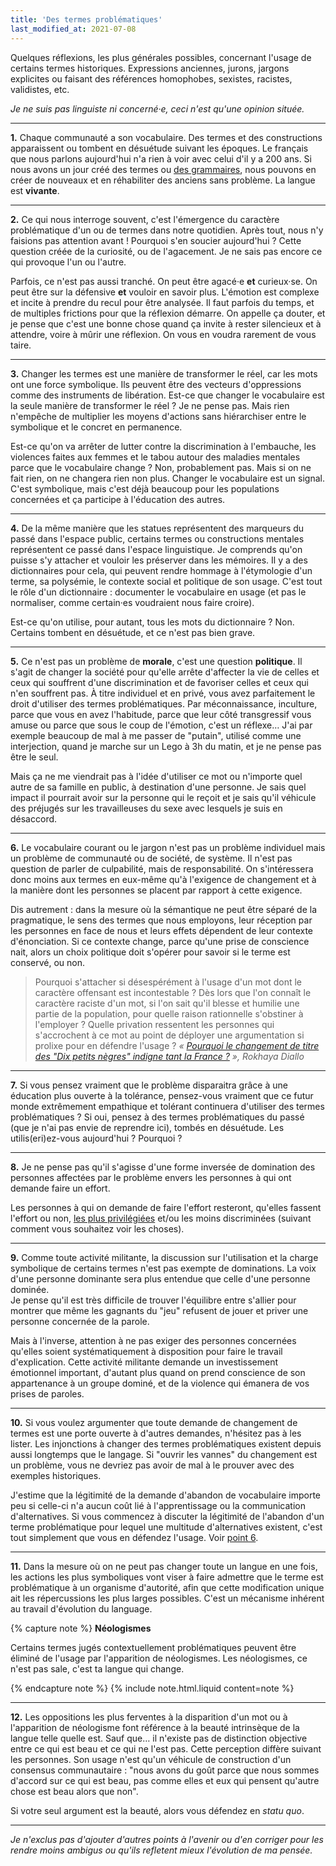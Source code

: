 ```yaml
---
title: 'Des termes problématiques'
last_modified_at: 2021-07-08
---
```


Quelques réflexions, les plus générales possibles, concernant l'usage de certains termes historiques. Expressions anciennes, jurons, jargons explicites ou faisant des références homophobes, sexistes, racistes, validistes, etc.

_Je ne suis pas linguiste ni concerné·e, ceci n'est qu'une opinion située._

---

<strong id="p1">1.</strong> Chaque communauté a son vocabulaire. Des termes et des constructions apparaissent ou tombent en désuétude suivant les époques. Le français que nous parlons aujourd'hui n'a rien à voir avec celui d'il y a 200 ans. Si nous avons un jour créé des termes ou [des grammaires](/notes/2017-10-mon-propre-guide-d-ecriture-inclusive/), nous pouvons en créer de nouveaux et en réhabiliter des anciens sans problème. La langue est **vivante**.

---

<strong id="p2">2.</strong> Ce qui nous interroge souvent, c'est l'émergence du caractère problématique d'un ou de termes dans notre quotidien. Après tout, nous n'y faisions pas attention avant ! Pourquoi s'en soucier aujourd'hui ? Cette question créée de la curiosité, ou de l'agacement. Je ne sais pas encore ce qui provoque l'un ou l'autre.

Parfois, ce n'est pas aussi tranché. On peut être agacé·e **et** curieux·se. On peut être sur la défensive **et** vouloir en savoir plus. L'émotion est complexe et incite à prendre du recul pour être analysée. Il faut parfois du temps, et de multiples frictions pour que la réflexion démarre. On appelle ça douter, et je pense que c'est une bonne chose quand ça invite à rester silencieux et à attendre, voire à mûrir une réflexion. On vous en voudra rarement de vous taire.

---

<strong id="p3">3.</strong> Changer les termes est une manière de transformer le réel, car les mots ont une force symbolique. Ils peuvent être des vecteurs d'oppressions comme des instruments de libération. Est-ce que changer le vocabulaire est la seule manière de transformer le réel ? Je ne pense pas. Mais rien n'empêche de multiplier les moyens d'actions sans hiérarchiser entre le symbolique et le concret en permanence.

Est-ce qu'on va arrêter de lutter contre la discrimination à l'embauche, les violences faites aux femmes et le tabou autour des maladies mentales parce que le vocabulaire change ? Non, probablement pas. Mais si on ne fait rien, on ne changera rien non plus. Changer le vocabulaire est un signal. C'est symbolique, mais c'est déjà beaucoup pour les populations concernées et ça participe à l'éducation des autres.

---

<strong id="p4">4.</strong> De la même manière que les statues représentent des marqueurs du passé dans l'espace public, certains termes ou constructions mentales représentent ce passé dans l'espace linguistique. Je comprends qu'on puisse s'y attacher et vouloir les préserver dans les mémoires. Il y a des dictionnaires pour cela, qui peuvent rendre hommage à l'étymologie d'un terme, sa polysémie, le contexte social et politique de son usage. C'est tout le rôle d'un dictionnaire : documenter le vocabulaire en usage (et pas le normaliser, comme certain·es voudraient nous faire croire).

Est-ce qu'on utilise, pour autant, tous les mots du dictionnaire ? Non. Certains tombent en désuétude, et ce n'est pas bien grave.

---

<strong id="p5">5.</strong> Ce n'est pas un problème de **morale**, c'est une question **politique**. Il s'agit de changer la société pour qu'elle arrête d'affecter la vie de celles et ceux qui souffrent d'une discrimination et de favoriser celles et ceux qui n'en souffrent pas. À titre individuel et en privé, vous avez parfaitement le droit d'utiliser des termes problématiques. Par méconnaissance, inculture, parce que vous en avez l'habitude, parce que leur côté transgressif vous amuse ou parce que sous le coup de l'émotion, c'est un réflexe… J'ai par exemple beaucoup de mal à me passer de "putain", utilisé comme une interjection, quand je marche sur un Lego à 3h du matin, et je ne pense pas être le seul.

Mais ça ne me viendrait pas à l'idée d'utiliser ce mot ou n'importe quel autre de sa famille en public, à destination d'une personne. Je sais quel impact il pourrait avoir sur la personne qui le reçoit et je sais qu'il véhicule des préjugés sur les travailleuses du sexe avec lesquels je suis en désaccord.

---

<strong id="p6">6.</strong> Le vocabulaire courant ou le jargon n'est pas un problème individuel mais un problème de communauté ou de société, de système. Il n'est pas question de parler de culpabilité, mais de responsabilité. On s'intéressera donc moins aux termes en eux-même qu'à l'exigence de changement et à la manière dont les personnes se placent par rapport à cette exigence.

Dis autrement : dans la mesure où la sémantique ne peut être séparé de la pragmatique, le sens des termes que nous employons, leur réception par les personnes en face de nous et leurs effets dépendent de leur contexte d'énonciation. Si ce contexte change, parce qu'une prise de conscience nait, alors un choix politique doit s'opérer pour savoir si le terme est conservé, ou non.

> Pourquoi s'attacher si désespérément à l'usage d'un mot dont le caractère offensant est incontestable ? Dès lors que l'on connaît le caractère raciste d'un mot, si l'on sait qu'il blesse et humilie une partie de la population, pour quelle raison rationnelle s'obstiner à l'employer ? Quelle privation ressentent les personnes qui s'accrochent à ce mot au point de déployer une argumentation si prolixe pour en défendre l'usage ? <cite>« [Pourquoi le changement de titre des "Dix petits nègres" indigne tant la France ?](http://www.slate.fr/story/194546/agatha-christie-dix-ptits-negres-rebaptise-ils-etaient-dix-pourquoi-france-accrocher-desesperement-racisme) », Rokhaya Diallo</cite>

---

<strong id="p7">7.</strong> Si vous pensez vraiment que le problème disparaitra grâce à une éducation plus ouverte à la tolérance, pensez-vous vraiment que ce futur monde extrêmement empathique et tolérant continuera d'utiliser des termes problématiques ? Si oui, pensez à des termes problématiques du passé (que je n'ai pas envie de reprendre ici), tombés en désuétude. Les utilis(eri)ez-vous aujourd'hui ? Pourquoi ?

---

<strong id="p8">8.</strong> Je ne pense pas qu'il s'agisse d'une forme inversée de domination des personnes affectées par le problème envers les personnes à qui ont demande faire un effort.

Les personnes à qui on demande de faire l'effort resteront, qu'elles fassent l'effort ou non, [les plus privilégiées](/notes/2019-10-privileges/) et/ou les moins discriminées (suivant comment vous souhaitez voir les choses).

---

<strong id="p9">9.</strong> Comme toute activité militante, la discussion sur l'utilisation et la charge symbolique de certains termes n'est pas exempte de dominations. La voix d'une personne dominante sera plus entendue que celle d'une personne dominée.  
Je pense qu'il est très difficile de trouver l'équilibre entre s'allier pour montrer que même les gagnants du "jeu" refusent de jouer et priver une personne concernée de la parole.

Mais à l'inverse, attention à ne pas exiger des personnes concernées qu'elles soient systématiquement à disposition pour faire le travail d'explication. Cette activité militante demande un investissement émotionnel important, d'autant plus quand on prend conscience de son appartenance à un groupe dominé, et de la violence qui émanera de vos prises de paroles.

---

<strong id="p10">10.</strong> Si vous voulez argumenter que toute demande de changement de termes est une porte ouverte à d'autres demandes, n'hésitez pas à les lister. Les injonctions à changer des termes problématiques existent depuis aussi longtemps que le langage. Si "ouvrir les vannes" du changement est un problème, vous ne devriez pas avoir de mal à le prouver avec des exemples historiques.

J'estime que la légitimité de la demande d'abandon de vocabulaire importe peu si celle-ci n'a aucun coût lié à l'apprentissage ou la communication d'alternatives. Si vous commencez à discuter la légitimité de l'abandon d'un terme problématique pour lequel une multitude d'alternatives existent, c'est tout simplement que vous en défendez l'usage. Voir [point 6](#p6).

---

<strong id="p11">11.</strong> Dans la mesure où on ne peut pas changer toute un langue en une fois, les actions les plus symboliques vont viser à faire admettre que le terme est problématique à un organisme d'autorité, afin que cette modification unique ait les répercussions les plus larges possibles. C'est un mécanisme inhérent au travail d'évolution du language.

{% capture note %} **Néologismes**

Certains termes jugés contextuellement problématiques peuvent être éliminé de l'usage par l'apparition de néologismes. Les néologismes, ce n'est pas sale, c'est ta langue qui change.

{% endcapture note %} {% include note.html.liquid content=note %}

---

<strong id="p12">12.</strong> Les oppositions les plus ferventes à la disparition d'un mot ou à l'apparition de néologisme font référence à la beauté intrinsèque de la langue telle quelle est. Sauf que… il n'existe pas de distinction objective entre ce qui est beau et ce qui ne l'est pas. Cette perception diffère suivant les personnes. Son usage n'est qu'un véhicule de construction d'un consensus communautaire : "nous avons du goût parce que nous sommes d'accord sur ce qui est beau, pas comme elles et eux qui pensent qu'autre chose est beau alors que non".

Si votre seul argument est la beauté, alors vous défendez en <i lang="latin">statu quo</i>.

---

_Je n'exclus pas d'ajouter d'autres points à l'avenir ou d'en corriger pour les rendre moins ambigus ou qu'ils refletent mieux l'évolution de ma pensée._
